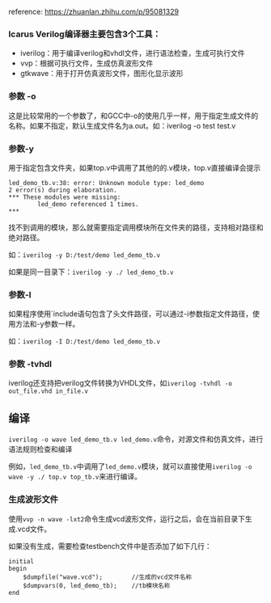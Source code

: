 reference: https://zhuanlan.zhihu.com/p/95081329
### Icarus Verilog编译器主要包含3个工具：

- iverilog：用于编译verilog和vhdl文件，进行语法检查，生成可执行文件
- vvp：根据可执行文件，生成仿真波形文件
- gtkwave：用于打开仿真波形文件，图形化显示波形

### 参数 -o
这是比较常用的一个参数了，和GCC中-o的使用几乎一样，用于指定生成文件的名称。如果不指定，默认生成文件名为a.out。如：iverilog -o test test.v

### 参数-y
用于指定包含文件夹，如果top.v中调用了其他的的.v模块，top.v直接编译会提示
```
led_demo_tb.v:38: error: Unknown module type: led_demo
2 error(s) during elaboration.
*** These modules were missing:
        led_demo referenced 1 times.
***
```
找不到调用的模块，那么就需要指定调用模块所在文件夹的路径，支持相对路径和绝对路径。

如：``` iverilog -y D:/test/demo led_demo_tb.v ```

如果是同一目录下：```iverilog -y ./ led_demo_tb.v```

###  参数-I
如果程序使用`include语句包含了头文件路径，可以通过-i参数指定文件路径，使用方法和-y参数一样。

如：```iverilog -I D:/test/demo led_demo_tb.v```


### 参数 -tvhdl
iverilog还支持把verilog文件转换为VHDL文件，如```iverilog -tvhdl -o out_file.vhd in_file.v```


##  编译

```iverilog -o wave led_demo_tb.v led_demo.v```命令，对源文件和仿真文件，进行语法规则检查和编译

例如，```led_demo_tb.v```中调用了```led_demo.v```模块，就可以直接使用```iverilog -o wave -y ./ top.v top_tb.v```来进行编译。


### 生成波形文件

使用```vvp -n wave -lxt2```命令生成vcd波形文件，运行之后，会在当前目录下生成.vcd文件。


如果没有生成，需要检查testbench文件中是否添加了如下几行：
```
initial
begin            
    $dumpfile("wave.vcd");        //生成的vcd文件名称
    $dumpvars(0, led_demo_tb);    //tb模块名称
end
```